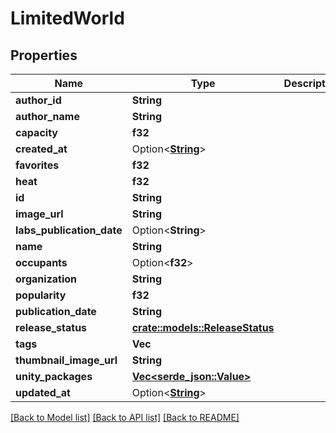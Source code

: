# LimitedWorld

## Properties

Name | Type | Description | Notes
------------ | ------------- | ------------- | -------------
**author_id** | **String** |  | [readonly]
**author_name** | **String** |  | 
**capacity** | **f32** |  | 
**created_at** | Option<[**String**](string.md)> |  | [optional]
**favorites** | **f32** |  | 
**heat** | **f32** |  | 
**id** | **String** |  | 
**image_url** | **String** |  | 
**labs_publication_date** | Option<**String**> |  | [optional]
**name** | **String** |  | 
**occupants** | Option<**f32**> |  | [optional]
**organization** | **String** |  | 
**popularity** | **f32** |  | 
**publication_date** | **String** |  | 
**release_status** | [**crate::models::ReleaseStatus**](ReleaseStatus.md) |  | 
**tags** | **Vec<String>** |  | 
**thumbnail_image_url** | **String** |  | 
**unity_packages** | [**Vec<serde_json::Value>**](serde_json::Value.md) |  | 
**updated_at** | Option<[**String**](string.md)> |  | [optional]

[[Back to Model list]](../README.md#documentation-for-models) [[Back to API list]](../README.md#documentation-for-api-endpoints) [[Back to README]](../README.md)


